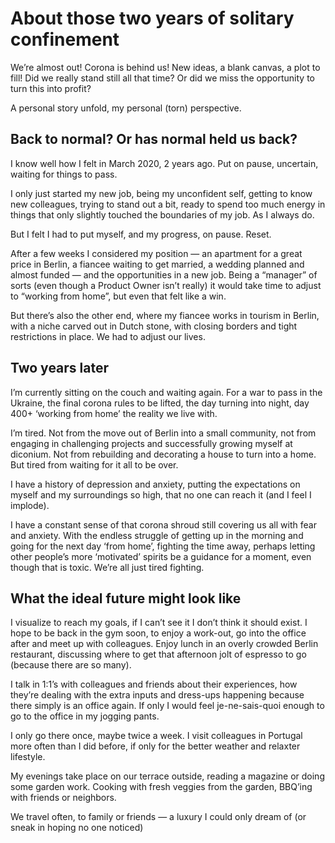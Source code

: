 # About those two years of solitary confinement
We’re almost out! Corona is behind us! New ideas, a blank canvas, a plot to fill! Did we really stand still all that time? Or did we miss the opportunity to turn this into profit?

A personal story unfold, my personal (torn) perspective.

## Back to normal? Or has normal held us back?
I know well how I felt in March 2020, 2 years ago. Put on pause, uncertain, waiting for things to pass.

I only just started my new job, being my unconfident self, getting to know new colleagues, trying to stand out a bit, ready to spend too much energy in things that only slightly touched the boundaries of my job. As I always do.

But I felt I had to put myself, and my progress, on pause. Reset.

After a few weeks I considered my position — an apartment for a great price in Berlin, a fiancee waiting to get married, a wedding planned and almost funded — and the opportunities in a new job. 
Being a “manager” of sorts (even though a Product Owner isn’t really) it would take time to adjust to “working from home”, but even that felt like a win.

But there’s also the other end, where my fiancee works in tourism in Berlin, with a niche carved out in Dutch stone, with closing borders and tight restrictions in place. We had to adjust our lives.

## Two years later
I’m currently sitting on the couch and waiting again. For a war to pass in the Ukraine, the final corona rules to be lifted, the day turning into night, day 400+ ‘working from home’ the reality we live with.

I’m tired. Not from the move out of Berlin into a small community, not from engaging in challenging projects and successfully growing myself at diconium. Not from rebuilding and decorating a house to turn into a home. But tired from waiting for it all to be over.

I have a history of depression and anxiety, putting the expectations on myself and my surroundings so high, that no one can reach it (and I feel I implode). 

I have a constant sense of that corona shroud still covering us all with fear and anxiety. With the endless struggle of getting up in the morning and going for the next day ‘from home’, fighting the time away, perhaps letting other people’s more ‘motivated’ spirits be a guidance for a moment, even though that is toxic. We’re all just tired fighting.

## What the ideal future might look like
I visualize to reach my goals, if I can’t see it I don’t think it should exist. I hope to be back in the gym soon, to enjoy a work-out, go into the office after and meet up with colleagues. Enjoy lunch in an overly crowded Berlin restaurant, discussing where to get that afternoon jolt of espresso to go (because there are so many).

I talk in 1:1’s with colleagues and friends about their experiences, how they’re dealing with the extra inputs and dress-ups happening because there simply is an office again. If only I would feel je-ne-sais-quoi enough to go to the office in my jogging pants.

I only go there once, maybe twice a week. I visit colleagues in Portugal more often than I did before, if only for the better weather and relaxter lifestyle. 

My evenings take place on our terrace outside, reading a magazine or doing some garden work. Cooking with fresh veggies from the garden, BBQ’ing with friends or neighbors. 

We travel often, to family or friends — a luxury I could only dream of (or sneak in hoping no one noticed) 